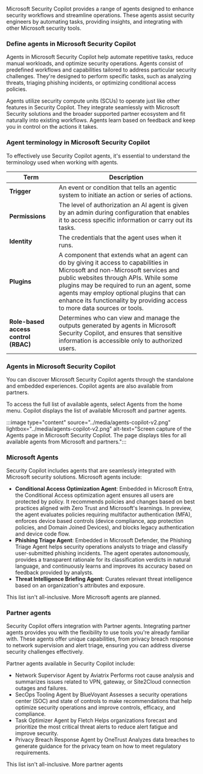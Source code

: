 Microsoft Security Copilot provides a range of agents designed to enhance security workflows and streamline operations. These agents assist security engineers by automating tasks, providing insights, and integrating with other Microsoft security tools.

### Define agents in Microsoft Security Copilot
Agents in Microsoft Security Copilot help automate repetitive tasks, reduce manual workloads, and optimize security operations. Agents consist of predefined workflows and capabilities tailored to address particular security challenges. They're designed to perform specific tasks, such as analyzing threats, triaging phishing incidents, or optimizing conditional access policies.

Agents utilize security compute units (SCUs) to operate just like other features in Security Copilot. They integrate seamlessly with Microsoft Security solutions and the broader supported partner ecosystem and fit naturally into existing workflows. Agents learn based on feedback and keep you in control on the actions it takes.

### Agent terminology in Microsoft Security Copilot
To effectively use Security Copilot agents, it's essential to understand the terminology used when working with agents.

| Term         | Description |
|--------------|-------------|
| **Trigger**  | An event or condition that tells an agentic system to initiate an action or series of actions. |
| **Permissions** | The level of authorization an AI agent is given by an admin during configuration that enables it to access specific information or carry out its tasks. |
| **Identity** | The credentials that the agent uses when it runs. |
| **Plugins**  | A component that extends what an agent can do by giving it access to capabilities in Microsoft and non-Microsoft services and public websites through APIs. While some plugins may be required to run an agent, some agents may employ optional plugins that can enhance its functionality by providing access to more data sources or tools.|
| **Role-based access control (RBAC)** | Determines who can view and manage the outputs generated by agents in Microsoft Security Copilot, and ensures that sensitive information is accessible only to authorized users. |

### Agents in Microsoft Security Copilot

 You can discover Microsoft Security Copilot agents through the standalone and embedded experiences. Copilot agents are also available from partners.

To access the full list of available agents, select Agents from the home menu. Copilot displays the list of available Microsoft and partner agents.

:::image type="content" source="../media/agents-copilot-v2.png" lightbox="../media/agents-copilot-v2.png"  alt-text="Screen capture of the Agents page in Microsoft Security Copilot. The page displays tiles for all available agents from Microsoft and partners.":::

### Microsoft Agents

Security Copilot includes agents that are seamlessly integrated with Microsoft security solutions. Microsoft agents include:

- **Conditional Access Optimization Agent**: Embedded in Microsoft Entra, the  Conditional Access optimization agent ensures all users are protected by policy. It recommends policies and changes based on best practices aligned with Zero Trust and Microsoft's learnings. In preview, the agent evaluates policies requiring multifactor authentication (MFA), enforces device based controls (device compliance, app protection policies, and Domain Joined Devices), and blocks legacy authentication and device code flow.
- **Phishing Triage Agent**: Embedded in Microsoft Defender, the Phishing Triage Agent helps security operations analysts to triage and classify user-submitted phishing incidents. The agent operates autonomously, provides a transparent rationale for its classification verdicts in natural language, and continuously learns and improves its accuracy based on feedback provided by analysts.
- **Threat Intelligence Briefing Agent**: Curates relevant threat intelligence based on an organization's attributes and exposure.

This list isn't all-inclusive. More Microsoft agents are planned.

### Partner agents

Security Copilot offers integration with Partner agents. Integrating partner agents provides you with the flexibility to use tools you're already familiar with. These agents offer unique capabilities, from privacy breach response to network supervision and alert triage, ensuring you can address diverse security challenges effectively.

Partner agents available in Security Copilot include:

- Network Supervisor Agent by Aviatrix
Performs root cause analysis and summarizes issues related to VPN, gateway, or Site2Cloud connection outages and failures.
- SecOps Tooling Agent by BlueVoyant
Assesses a security operations center (SOC) and state of controls to make recommendations that help optimize security operations and improve controls, efficacy, and compliance.
- Task Optimizer Agent by Fletch
Helps organizations forecast and prioritize the most critical threat alerts to reduce alert fatigue and improve security.
- Privacy Breach Response Agent by OneTrust
Analyzes data breaches to generate guidance for the privacy team on how to meet regulatory requirements.

This list isn't all-inclusive. More partner agents
